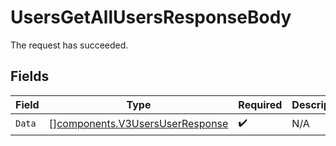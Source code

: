 # UsersGetAllUsersResponseBody

The request has succeeded.


## Fields

| Field                                                                              | Type                                                                               | Required                                                                           | Description                                                                        |
| ---------------------------------------------------------------------------------- | ---------------------------------------------------------------------------------- | ---------------------------------------------------------------------------------- | ---------------------------------------------------------------------------------- |
| `Data`                                                                             | [][components.V3UsersUserResponse](../../models/components/v3usersuserresponse.md) | :heavy_check_mark:                                                                 | N/A                                                                                |